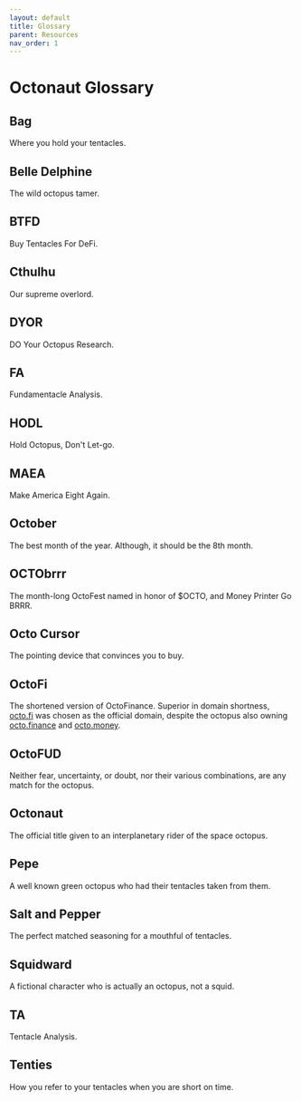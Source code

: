 ```yaml
---
layout: default
title: Glossary
parent: Resources 
nav_order: 1
---
```


# Octonaut Glossary

## Bag

Where you hold your tentacles.

## Belle Delphine

The wild octopus tamer.

## BTFD

Buy Tentacles For DeFi.

## Cthulhu

Our supreme overlord.

## DYOR

DO Your Octopus Research.

## FA

Fundamentacle Analysis.

## HODL

Hold Octopus, Don't Let-go.

## MAEA

Make America Eight Again.

## October

The best month of the year. Although, it should be the 8th month.

## OCTObrrr

The month-long OctoFest named in honor of $OCTO, and Money Printer Go BRRR.

## Octo Cursor

The pointing device that convinces you to buy.

## OctoFi

The shortened version of OctoFinance. Superior in domain shortness, [octo.fi](https://octo.fi) was chosen as the official domain, despite the octopus also owning [octo.finance](https://octo.finance) and [octo.money](https://octo.money).

## OctoFUD

Neither fear, uncertainty, or doubt, nor their various combinations, are any match for the octopus.

## Octonaut

The official title given to an interplanetary rider of the space octopus.

## Pepe

A well known green octopus who had their tentacles taken from them.

## Salt and Pepper

The perfect matched seasoning for a mouthful of tentacles.

## Squidward

A fictional character who is actually an octopus, not a squid.

## TA

Tentacle Analysis.

## Tenties

How you refer to your tentacles when you are short on time.
